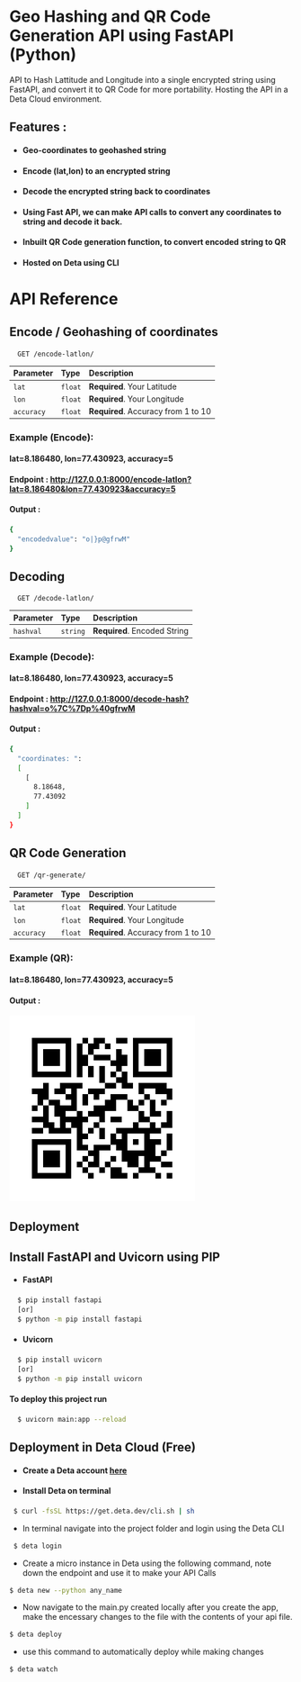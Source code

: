 
# Geo Hashing and QR Code Generation API using FastAPI (Python)
API to Hash Lattitude and Longitude into a single encrypted string using FastAPI, and convert it to QR Code for more portability. Hosting the API in a Deta Cloud environment.
## Features :
- #### Geo-coordinates to geohashed string
- #### Encode (lat,lon) to an encrypted string
- #### Decode the encrypted string back to coordinates
- #### Using Fast API, we can make API calls to convert any coordinates to string and decode it back.
- #### Inbuilt QR Code generation function, to convert encoded string to QR
- #### Hosted on Deta using CLI


# API Reference

## Encode / Geohashing of coordinates

```http
  GET /encode-latlon/
```

| Parameter | Type     | Description                |
| :-------- | :------- | :------------------------- |
| `lat` | `float` | **Required**. Your Latitude |
| `lon` | `float` | **Required**. Your Longitude |
| `accuracy` | `float` | **Required**. Accuracy from 1 to 10 |

### Example (Encode):
#### lat=8.186480, lon=77.430923, accuracy=5

#### Endpoint : http://127.0.0.1:8000/encode-latlon?lat=8.186480&lon=77.430923&accuracy=5

#### Output : 
```bash
{
  "encodedvalue": "o|}p@gfrwM"
}
```

## Decoding 

```http
  GET /decode-latlon/
```

| Parameter | Type     | Description                       |
| :-------- | :------- | :-------------------------------- |
| `hashval`      | `string` | **Required**. Encoded String |

### Example (Decode): 
#### lat=8.186480, lon=77.430923, accuracy=5

#### Endpoint : http://127.0.0.1:8000/decode-hash?hashval=o%7C%7Dp%40gfrwM

#### Output : 
```bash
{
  "coordinates: ": 
  [
    [
      8.18648,
      77.43092
    ]
  ]
}
```
## QR Code Generation 

```http
  GET /qr-generate/
```

| Parameter | Type     | Description                |
| :-------- | :------- | :------------------------- |
| `lat` | `float` | **Required**. Your Latitude |
| `lon` | `float` | **Required**. Your Longitude |
| `accuracy` | `float` | **Required**. Accuracy from 1 to 10 |

### Example (QR): 
#### lat=8.186480, lon=77.430923, accuracy=5

#### Output : 
<img src="qr.png" alt="Geohashing" >


  
## Deployment

## Install FastAPI and Uvicorn using PIP
- #### FastAPI
```bash
  $ pip install fastapi 
  [or]
  $ python -m pip install fastapi
```
- #### Uvicorn
```bash
  $ pip install uvicorn 
  [or]
  $ python -m pip install uvicorn
```

#### To deploy this project run

```bash
  $ uvicorn main:app --reload
```

 ## Deployment in Deta Cloud (Free)
 - #### Create a Deta account [here](https://web.deta.sh/)
 - #### Install Deta on terminal 
 ```bash
  $ curl -fsSL https://get.deta.dev/cli.sh | sh
 ```
 - In terminal navigate into the project folder and login using the Deta CLI 
 ```bash
  $ deta login
 ```
 - Create a micro instance in Deta using the following command, note down the endpoint and use it to make your API Calls
 ```bash
$ deta new --python any_name
 ```
 - Now navigate to the main.py created locally after you create the app, make the encessary changes to the file with the contents of your api file.
  ```bash
$ deta deploy
  ```
  - use this command to automatically deploy while making changes 
  ```zsh
  $ deta watch
  ```
